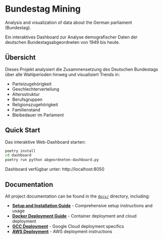 # Bundestag Mining

Analysis and visualization of data about the German parliament (Bundestag).

Ein interaktives Dashboard zur Analyse demografischer Daten der deutschen Bundestagsabgeordneten von 1949 bis heute.


## Übersicht

Dieses Projekt analysiert die Zusammensetzung des Deutschen Bundestags über alle Wahlperioden hinweg und visualisiert Trends in:
- Parteizugehörigkeit
- Geschlechterverteilung  
- Altersstruktur
- Berufsgruppen
- Religionszugehörigkeit
- Familienstand
- Bleibedauer im Parlament



## Quick Start

Das interaktive Web-Dashboard starten:
```bash
poetry install
cd dashboard
poetry run python abgeordneten-dashboard.py
```
Dashboard verfügbar unter: http://localhost:8050


## Documentation

All project documentation can be found in the [`docs/`](docs/) directory, including:
- **[Setup and Installation Guide](docs/general_stuff.md)** - Comprehensive setup instructions and usage
- **[Docker Deployment Guide](docs/docker_guide.md)** - Container deployment and cloud deployment
- **[GCC Deployment](docs/gcc_deployment.md)** - Google Cloud deployment specifics
- **[AWS Deployment](docs/aws_deployment.md)** - AWS deployment instructions